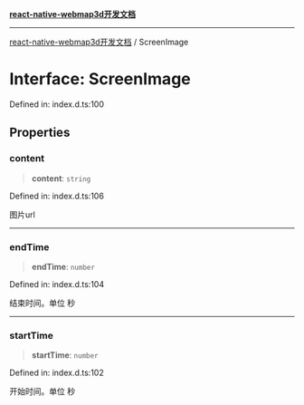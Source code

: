 [**react-native-webmap3d开发文档**](../README.md)

***

[react-native-webmap3d开发文档](../globals.md) / ScreenImage

# Interface: ScreenImage

Defined in: index.d.ts:100

## Properties

### content

> **content**: `string`

Defined in: index.d.ts:106

图片url

***

### endTime

> **endTime**: `number`

Defined in: index.d.ts:104

结束时间。单位 秒

***

### startTime

> **startTime**: `number`

Defined in: index.d.ts:102

开始时间。单位 秒
